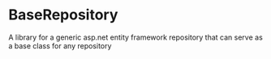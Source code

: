 # BaseRepository
A library for a generic asp.net entity framework repository that can serve as a base class for any repository
